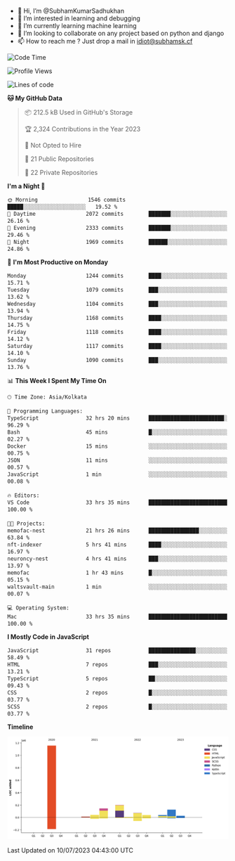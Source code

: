 - 👋 Hi, I’m @SubhamKumarSadhukhan
- 👀 I’m interested in learning and debugging
- 🌱 I’m currently learning machine learning
- 💞️ I’m looking to collaborate on any project based on python and django
- 📫 How to reach me ?
      Just drop a mail in idiot@subhamsk.cf

<!---
SubhamKumarSadhukhan/SubhamKumarSadhukhan is a ✨ special ✨ repository because its `README.md` (this file) appears on your GitHub profile.
You can click the Preview link to take a look at your changes.
--->


<!--START_SECTION:waka-->
![Code Time](http://img.shields.io/badge/Code%20Time-1%2C306%20hrs%2041%20mins-blue)

![Profile Views](http://img.shields.io/badge/Profile%20Views-0-blue)

![Lines of code](https://img.shields.io/badge/From%20Hello%20World%20I%27ve%20Written-1.9%20million%20lines%20of%20code-blue)

**🐱 My GitHub Data** 

> 📦 212.5 kB Used in GitHub's Storage 
 > 
> 🏆 2,324 Contributions in the Year 2023
 > 
> 🚫 Not Opted to Hire
 > 
> 📜 21 Public Repositories 
 > 
> 🔑 22 Private Repositories 
 > 
**I'm a Night 🦉** 

```text
🌞 Morning                1546 commits        █████░░░░░░░░░░░░░░░░░░░░   19.52 % 
🌆 Daytime                2072 commits        ███████░░░░░░░░░░░░░░░░░░   26.16 % 
🌃 Evening                2333 commits        ███████░░░░░░░░░░░░░░░░░░   29.46 % 
🌙 Night                  1969 commits        ██████░░░░░░░░░░░░░░░░░░░   24.86 % 
```
📅 **I'm Most Productive on Monday** 

```text
Monday                   1244 commits        ████░░░░░░░░░░░░░░░░░░░░░   15.71 % 
Tuesday                  1079 commits        ███░░░░░░░░░░░░░░░░░░░░░░   13.62 % 
Wednesday                1104 commits        ███░░░░░░░░░░░░░░░░░░░░░░   13.94 % 
Thursday                 1168 commits        ████░░░░░░░░░░░░░░░░░░░░░   14.75 % 
Friday                   1118 commits        ████░░░░░░░░░░░░░░░░░░░░░   14.12 % 
Saturday                 1117 commits        ████░░░░░░░░░░░░░░░░░░░░░   14.10 % 
Sunday                   1090 commits        ███░░░░░░░░░░░░░░░░░░░░░░   13.76 % 
```


📊 **This Week I Spent My Time On** 

```text
🕑︎ Time Zone: Asia/Kolkata

💬 Programming Languages: 
TypeScript               32 hrs 20 mins      ████████████████████████░   96.29 % 
Bash                     45 mins             █░░░░░░░░░░░░░░░░░░░░░░░░   02.27 % 
Docker                   15 mins             ░░░░░░░░░░░░░░░░░░░░░░░░░   00.75 % 
JSON                     11 mins             ░░░░░░░░░░░░░░░░░░░░░░░░░   00.57 % 
JavaScript               1 min               ░░░░░░░░░░░░░░░░░░░░░░░░░   00.08 % 

🔥 Editors: 
VS Code                  33 hrs 35 mins      █████████████████████████   100.00 % 

🐱‍💻 Projects: 
memofac-nest             21 hrs 26 mins      ████████████████░░░░░░░░░   63.84 % 
nft-indexer              5 hrs 41 mins       ████░░░░░░░░░░░░░░░░░░░░░   16.97 % 
neuroncy-nest            4 hrs 41 mins       ███░░░░░░░░░░░░░░░░░░░░░░   13.97 % 
memofac                  1 hr 43 mins        █░░░░░░░░░░░░░░░░░░░░░░░░   05.15 % 
waltsvault-main          1 min               ░░░░░░░░░░░░░░░░░░░░░░░░░   00.07 % 

💻 Operating System: 
Mac                      33 hrs 35 mins      █████████████████████████   100.00 % 
```

**I Mostly Code in JavaScript** 

```text
JavaScript               31 repos            ███████████████░░░░░░░░░░   58.49 % 
HTML                     7 repos             ███░░░░░░░░░░░░░░░░░░░░░░   13.21 % 
TypeScript               5 repos             ██░░░░░░░░░░░░░░░░░░░░░░░   09.43 % 
CSS                      2 repos             █░░░░░░░░░░░░░░░░░░░░░░░░   03.77 % 
SCSS                     2 repos             █░░░░░░░░░░░░░░░░░░░░░░░░   03.77 % 
```



**Timeline**

![Lines of Code chart](https://raw.githubusercontent.com/SubhamKumarSadhukhan/SubhamKumarSadhukhan/main/assets/bar_graph.png)


 Last Updated on 10/07/2023 04:43:00 UTC
<!--END_SECTION:waka-->
